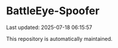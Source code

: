 # BattleEye-Spoofer

Last updated: 2025-07-18 06:15:57

This repository is automatically maintained.
